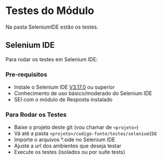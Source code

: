 # Testes do Módulo

Na pasta SeleniumIDE estão os testes.

## Selenium IDE
Para rodar os testes em Selenium IDE:

### Pre-requisitos
- Instale o Selenium IDE [V3.17.0](https://www.seleniumhq.org/selenium-ide/) ou superior
- Conhecimento de uso básico/moderado do Selenium IDE
- SEI com o módulo de Resposta instalado

### Para Rodar os Testes
- Baixe o projeto deste git (vou chamar de `<projeto>`)
- Vá até a pasta `<projeto>/codigo-fonte/testes/seleniumIDE`
- Importe o arquivos *.side no Selenium IDE
- Ajuste a url dos ambientes que deseja testar 
- Execute os testes (isolados ou por suíte tests)
